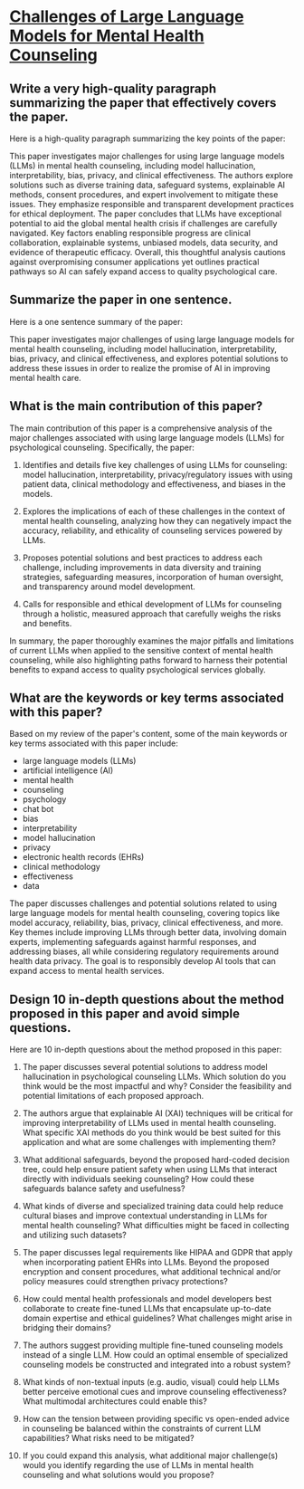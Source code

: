 # [Challenges of Large Language Models for Mental Health Counseling](https://arxiv.org/abs/2311.13857)

## Write a very high-quality paragraph summarizing the paper that effectively covers the paper.

 Here is a high-quality paragraph summarizing the key points of the paper:

This paper investigates major challenges for using large language models (LLMs) in mental health counseling, including model hallucination, interpretability, bias, privacy, and clinical effectiveness. The authors explore solutions such as diverse training data, safeguard systems, explainable AI methods, consent procedures, and expert involvement to mitigate these issues. They emphasize responsible and transparent development practices for ethical deployment. The paper concludes that LLMs have exceptional potential to aid the global mental health crisis if challenges are carefully navigated. Key factors enabling responsible progress are clinical collaboration, explainable systems, unbiased models, data security, and evidence of therapeutic efficacy. Overall, this thoughtful analysis cautions against overpromising consumer applications yet outlines practical pathways so AI can safely expand access to quality psychological care.


## Summarize the paper in one sentence.

 Here is a one sentence summary of the paper:

This paper investigates major challenges of using large language models for mental health counseling, including model hallucination, interpretability, bias, privacy, and clinical effectiveness, and explores potential solutions to address these issues in order to realize the promise of AI in improving mental health care.


## What is the main contribution of this paper?

 The main contribution of this paper is a comprehensive analysis of the major challenges associated with using large language models (LLMs) for psychological counseling. Specifically, the paper:

1) Identifies and details five key challenges of using LLMs for counseling: model hallucination, interpretability, privacy/regulatory issues with using patient data, clinical methodology and effectiveness, and biases in the models.

2) Explores the implications of each of these challenges in the context of mental health counseling, analyzing how they can negatively impact the accuracy, reliability, and ethicality of counseling services powered by LLMs.

3) Proposes potential solutions and best practices to address each challenge, including improvements in data diversity and training strategies, safeguarding measures, incorporation of human oversight, and transparency around model development. 

4) Calls for responsible and ethical development of LLMs for counseling through a holistic, measured approach that carefully weighs the risks and benefits.

In summary, the paper thoroughly examines the major pitfalls and limitations of current LLMs when applied to the sensitive context of mental health counseling, while also highlighting paths forward to harness their potential benefits to expand access to quality psychological services globally.


## What are the keywords or key terms associated with this paper?

 Based on my review of the paper's content, some of the main keywords or key terms associated with this paper include:

- large language models (LLMs)
- artificial intelligence (AI) 
- mental health
- counseling 
- psychology
- chat bot
- bias
- interpretability
- model hallucination
- privacy
- electronic health records (EHRs)
- clinical methodology  
- effectiveness
- data

The paper discusses challenges and potential solutions related to using large language models for mental health counseling, covering topics like model accuracy, reliability, bias, privacy, clinical effectiveness, and more. Key themes include improving LLMs through better data, involving domain experts, implementing safeguards against harmful responses, and addressing biases, all while considering regulatory requirements around health data privacy. The goal is to responsibly develop AI tools that can expand access to mental health services.


## Design 10 in-depth questions about the method proposed in this paper and avoid simple questions.

 Here are 10 in-depth questions about the method proposed in this paper:

1. The paper discusses several potential solutions to address model hallucination in psychological counseling LLMs. Which solution do you think would be the most impactful and why? Consider the feasibility and potential limitations of each proposed approach.

2. The authors argue that explainable AI (XAI) techniques will be critical for improving interpretability of LLMs used in mental health counseling. What specific XAI methods do you think would be best suited for this application and what are some challenges with implementing them?

3. What additional safeguards, beyond the proposed hard-coded decision tree, could help ensure patient safety when using LLMs that interact directly with individuals seeking counseling? How could these safeguards balance safety and usefulness?

4. What kinds of diverse and specialized training data could help reduce cultural biases and improve contextual understanding in LLMs for mental health counseling? What difficulties might be faced in collecting and utilizing such datasets?  

5. The paper discusses legal requirements like HIPAA and GDPR that apply when incorporating patient EHRs into LLMs. Beyond the proposed encryption and consent procedures, what additional technical and/or policy measures could strengthen privacy protections?

6. How could mental health professionals and model developers best collaborate to create fine-tuned LLMs that encapsulate up-to-date domain expertise and ethical guidelines? What challenges might arise in bridging their domains?

7. The authors suggest providing multiple fine-tuned counseling models instead of a single LLM. How could an optimal ensemble of specialized counseling models be constructed and integrated into a robust system?

8. What kinds of non-textual inputs (e.g. audio, visual) could help LLMs better perceive emotional cues and improve counseling effectiveness? What multimodal architectures could enable this?

9. How can the tension between providing specific vs open-ended advice in counseling be balanced within the constraints of current LLM capabilities? What risks need to be mitigated?

10. If you could expand this analysis, what additional major challenge(s) would you identify regarding the use of LLMs in mental health counseling and what solutions would you propose?
